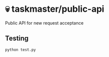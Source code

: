 # 💀 taskmaster/public-api

Public API for new request acceptance

## Testing

```bash
python test.py
```